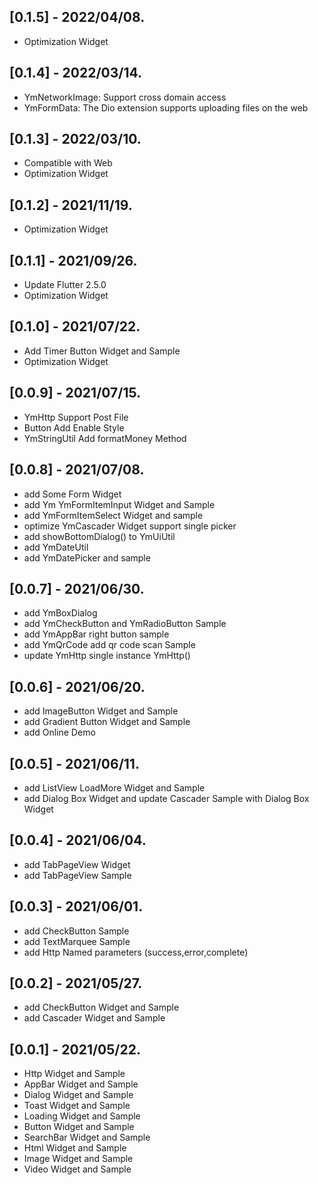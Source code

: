 ## [0.1.5] - 2022/04/08.
* Optimization Widget

## [0.1.4] - 2022/03/14.  
* YmNetworkImage: Support cross domain access  
* YmFormData: The Dio extension supports uploading files on the web  

## [0.1.3] - 2022/03/10.
* Compatible with Web
* Optimization Widget

## [0.1.2] - 2021/11/19.
* Optimization Widget  

## [0.1.1] - 2021/09/26.
* Update Flutter 2.5.0  
* Optimization Widget  

## [0.1.0] - 2021/07/22.
* Add Timer Button Widget and Sample  
* Optimization Widget  

## [0.0.9] - 2021/07/15.
* YmHttp Support Post File  
* Button Add Enable Style  
* YmStringUtil Add formatMoney Method  

## [0.0.8] - 2021/07/08.  
* add Some Form Widget  
* add Ym YmFormItemInput Widget and Sample  
* add YmFormItemSelect Widget and sample  
* optimize YmCascader Widget support single picker  
* add showBottomDialog()  to YmUiUtil  
* add YmDateUtil  
* add YmDatePicker and sample  

## [0.0.7] - 2021/06/30.
* add YmBoxDialog  
* add YmCheckButton and YmRadioButton Sample  
* add YmAppBar right button sample  
* add YmQrCode add qr code scan Sample  
* update YmHttp single instance YmHttp()  

## [0.0.6] - 2021/06/20.
* add ImageButton Widget and Sample  
* add Gradient Button Widget and Sample  
* add Online Demo  

## [0.0.5] - 2021/06/11.
* add ListView LoadMore Widget and Sample  
* add Dialog Box Widget and update Cascader Sample with Dialog Box Widget  

## [0.0.4] - 2021/06/04. 
* add TabPageView Widget  
* add TabPageView Sample  

## [0.0.3] - 2021/06/01.
* add CheckButton Sample  
* add TextMarquee Sample  
* add Http Named parameters  (success,error,complete)  

## [0.0.2] - 2021/05/27.
* add CheckButton Widget and Sample  
* add Cascader Widget and Sample  

## [0.0.1] - 2021/05/22.
* Http Widget and Sample  
* AppBar Widget and Sample  
* Dialog Widget and Sample  
* Toast Widget and Sample  
* Loading Widget and Sample  
* Button Widget and Sample  
* SearchBar Widget and Sample  
* Html Widget and Sample  
* Image Widget and Sample  
* Video Widget and Sample  







